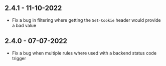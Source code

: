 ## 2.4.1 - 11-10-2022

 * Fix a bug in filtering where getting the `Set-Cookie` header would provide a bad value

## 2.4.0 - 07-07-2022

 * Fix a bug when multiple rules where used with a backend status code trigger
